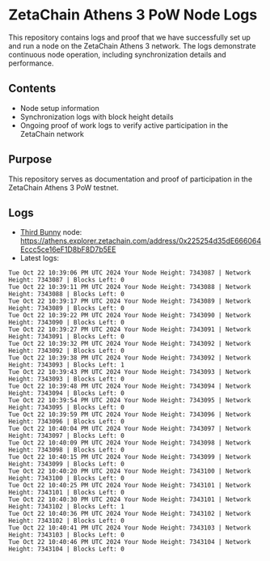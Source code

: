 # ZetaChain Athens 3 PoW Node Logs
This repository contains logs and proof that we have successfully set up and run a node on the ZetaChain Athens 3 network. The logs demonstrate continuous node operation, including synchronization details and performance.

## Contents
- Node setup information
- Synchronization logs with block height details
- Ongoing proof of work logs to verify active participation in the ZetaChain network

## Purpose
This repository serves as documentation and proof of participation in the ZetaChain Athens 3 PoW testnet.

## Logs

- [Third Bunny](https://thirdbunny.xyz/) node: https://athens.explorer.zetachain.com/address/0x225254d35dE666064Eccc5ce16eF1D8bF8D7b5EE
- Latest logs:
```
Tue Oct 22 10:39:06 PM UTC 2024 Your Node Height: 7343087 | Network Height: 7343087 | Blocks Left: 0
Tue Oct 22 10:39:11 PM UTC 2024 Your Node Height: 7343088 | Network Height: 7343088 | Blocks Left: 0
Tue Oct 22 10:39:17 PM UTC 2024 Your Node Height: 7343089 | Network Height: 7343089 | Blocks Left: 0
Tue Oct 22 10:39:22 PM UTC 2024 Your Node Height: 7343090 | Network Height: 7343090 | Blocks Left: 0
Tue Oct 22 10:39:27 PM UTC 2024 Your Node Height: 7343091 | Network Height: 7343091 | Blocks Left: 0
Tue Oct 22 10:39:32 PM UTC 2024 Your Node Height: 7343092 | Network Height: 7343092 | Blocks Left: 0
Tue Oct 22 10:39:38 PM UTC 2024 Your Node Height: 7343092 | Network Height: 7343093 | Blocks Left: 1
Tue Oct 22 10:39:43 PM UTC 2024 Your Node Height: 7343093 | Network Height: 7343093 | Blocks Left: 0
Tue Oct 22 10:39:48 PM UTC 2024 Your Node Height: 7343094 | Network Height: 7343094 | Blocks Left: 0
Tue Oct 22 10:39:54 PM UTC 2024 Your Node Height: 7343095 | Network Height: 7343095 | Blocks Left: 0
Tue Oct 22 10:39:59 PM UTC 2024 Your Node Height: 7343096 | Network Height: 7343096 | Blocks Left: 0
Tue Oct 22 10:40:04 PM UTC 2024 Your Node Height: 7343097 | Network Height: 7343097 | Blocks Left: 0
Tue Oct 22 10:40:09 PM UTC 2024 Your Node Height: 7343098 | Network Height: 7343098 | Blocks Left: 0
Tue Oct 22 10:40:15 PM UTC 2024 Your Node Height: 7343099 | Network Height: 7343099 | Blocks Left: 0
Tue Oct 22 10:40:20 PM UTC 2024 Your Node Height: 7343100 | Network Height: 7343100 | Blocks Left: 0
Tue Oct 22 10:40:25 PM UTC 2024 Your Node Height: 7343101 | Network Height: 7343101 | Blocks Left: 0
Tue Oct 22 10:40:30 PM UTC 2024 Your Node Height: 7343101 | Network Height: 7343102 | Blocks Left: 1
Tue Oct 22 10:40:36 PM UTC 2024 Your Node Height: 7343102 | Network Height: 7343102 | Blocks Left: 0
Tue Oct 22 10:40:41 PM UTC 2024 Your Node Height: 7343103 | Network Height: 7343103 | Blocks Left: 0
Tue Oct 22 10:40:46 PM UTC 2024 Your Node Height: 7343104 | Network Height: 7343104 | Blocks Left: 0
```
